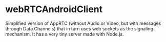 webRTCAndroidClient
===================

Simplified version of AppRTC (without Audio or Video, but with messages through Data Channels) that in turn uses web sockets as the signaling mechanism. It has a very tiny server made with Node.js.
